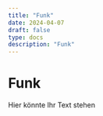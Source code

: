 ```yaml
---
title: "Funk"
date: 2024-04-07
draft: false
type: docs
description: "Funk"
---
```


# Funk

Hier könnte Ihr Text stehen
